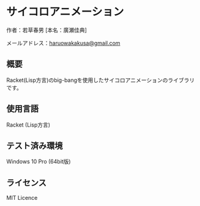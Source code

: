 # サイコロアニメーション

作者：若草春男
[本名：廣瀬佳典]

メールアドレス：haruowakakusa@gmail.com

## 概要

Racket(Lisp方言)のbig-bangを使用したサイコロアニメーションのライブラリです。

## 使用言語

Racket (Lisp方言)

## テスト済み環境

Windows 10 Pro (64bit版)

## ライセンス

MIT Licence
